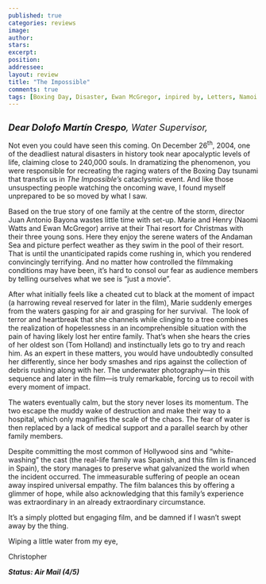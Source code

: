 ```yaml
---
published: true
categories: reviews
image:
author: 
stars: 
excerpt: 
position: 
addressee: 
layout: review
title: "The Impossible"
comments: true
tags: [Boxing Day, Disaster, Ewan McGregor, inpired by, Letters, Namoi Watts, natural, Oscar, The Impossible, true events, true story, tsunami, water]
---
```

<div><p><span class="full-image-block ssNonEditable"><span><a href="/letters/2013/1/15/the-impossible.html"><img src="http://static.squarespace.com/static/5005f6bcc4aa41161b33e89e/5329cf1fe4b07c068ebf74de/5329cf1fe4b07c068ebf778e/1358263653193/The%20Impossible.jpg" alt="" /></a></span></span></p>
<p><em><span style="font-size:130%;"><strong>Dear Dolofo Mart&iacute;n Crespo</strong>, Water Supervisor,</span></em></p>
<p>Not even you could have seen this coming. On December 26<sup>th</sup>, 2004, one of the deadliest natural disasters in history took near apocalyptic levels of life, claiming close to 240,000 souls. In dramatizing the phenomenon, you were responsible for recreating the raging waters of the Boxing Day tsunami that transfix us in <em>The Impossible&rsquo;s</em> cataclysmic event. And like those unsuspecting people watching the oncoming wave, I found myself unprepared to be so moved by what I saw.</p>
<p>Based on the true story of one family at the centre of the storm, director Juan Antonio Bayona wastes little time with set-up. Marie and Henry (Naomi Watts and Ewan McGregor) arrive at their Thai resort for Christmas with their three young sons. Here they enjoy the serene waters of the Andaman Sea and picture perfect weather as they swim in the pool of their resort. That is until the unanticipated rapids come rushing in, which you rendered convincingly terrifying. And no matter how controlled the filmmaking conditions may have been, it&rsquo;s hard to consol our fear as audience members by telling ourselves what we see is &ldquo;just a movie&rdquo;.&nbsp;</p>
<p>After what initially feels like a cheated cut to black at the moment of impact (a harrowing reveal reserved for later in the film), Marie suddenly emerges from the waters gasping for air and grasping for her survival.&nbsp; The look of terror and heartbreak that she channels while clinging to a tree combines the realization of hopelessness in an incomprehensible situation with the pain of having likely lost her entire family. That&rsquo;s when she hears the cries of her oldest son (Tom Holland) and instinctually lets go to try and reach him. As an expert in these matters, you would have undoubtedly consulted her differently, since her body smashes and rips against the collection of debris rushing along with her. The underwater photography&mdash;in this sequence and later in the film&mdash;is truly remarkable, forcing us to recoil with every moment of impact.</p>
<p>The waters eventually calm, but the story never loses its momentum. The two escape the muddy wake of destruction and make their way to a hospital, which only magnifies the scale of the chaos. The fear of water is then replaced by a lack of medical support and a parallel search by other family members.&nbsp;</p>
<p>Despite committing the most common of Hollywood sins and &ldquo;white-washing&rdquo; the cast (the real-life family was Spanish, and this film is financed in Spain), the story manages to preserve what galvanized the world when the incident occurred. The immeasurable suffering of people an ocean away inspired universal empathy. The film balances this by offering a glimmer of hope, while also acknowledging that this family&rsquo;s experience was extraordinary in an already extraordinary circumstance.</p>
<p>It&rsquo;s a simply plotted but engaging film, and be damned if I wasn&rsquo;t swept away by the thing.</p>
<p>Wiping a little water from my eye,</p>
<p>Christopher</p>
<p><strong><em>Status: Air Mail (4/5)</em></strong></p></div>
